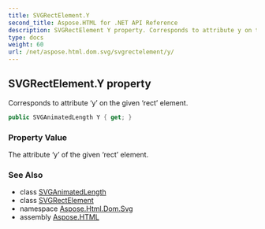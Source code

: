 ```yaml
---
title: SVGRectElement.Y
second_title: Aspose.HTML for .NET API Reference
description: SVGRectElement Y property. Corresponds to attribute y on the given rect element
type: docs
weight: 60
url: /net/aspose.html.dom.svg/svgrectelement/y/
---
```

## SVGRectElement.Y property

Corresponds to attribute ‘y’ on the given ‘rect’ element.

```csharp
public SVGAnimatedLength Y { get; }
```

### Property Value

The attribute ‘y’ of the given ‘rect’ element.

### See Also

* class [SVGAnimatedLength](../../../aspose.html.dom.svg.datatypes/svganimatedlength/)
* class [SVGRectElement](../)
* namespace [Aspose.Html.Dom.Svg](../../../aspose.html.dom.svg/)
* assembly [Aspose.HTML](../../../)
